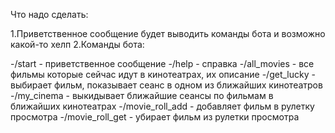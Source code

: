 Что надо сделать:

1.Приветственное сообщение будет выводить команды бота и возможно какой-то хелп
2.Команды бота:

-/start - приветственное сообщение
-/help - справка
-/all_movies - все фильмы которые сейчас идут в кинотеатрах, их описание
-/get_lucky - выбирает фильм, показывает сеанс в одном из ближайших кинотеатров
-/my_cinema - выкидывает ближайшие сеансы по фильмам в ближайших кинотеатрах
-/movie_roll_add - добавляет фильм в рулетку просмотра
-/movie_roll_get - убирает фильм из рулетки просмотра

